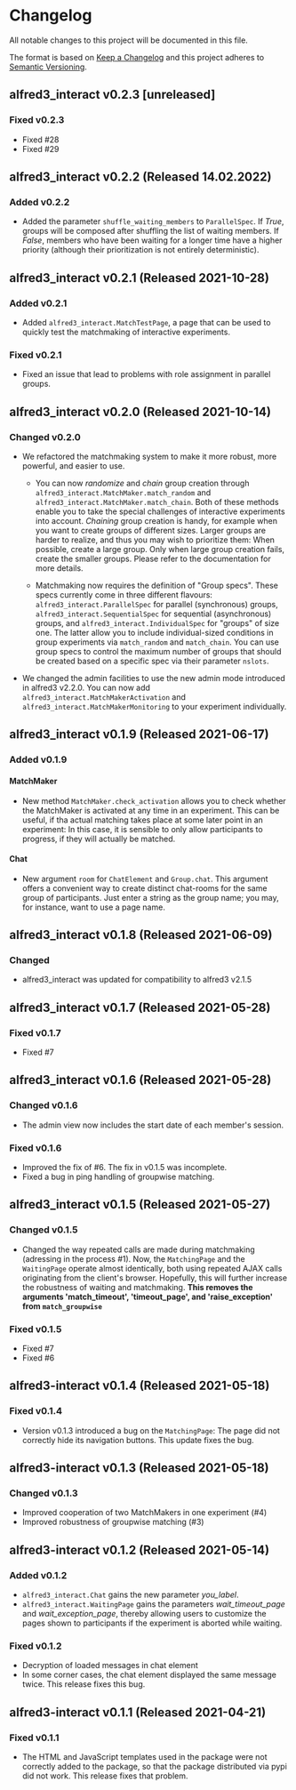 # Changelog

All notable changes to this project will be documented in this file.

The format is based on [Keep a Changelog](https://keepachangelog.com/en/)
and this project adheres to [Semantic Versioning](https://semver.org/spec/v2.0.0.html).

## alfred3_interact v0.2.3 [unreleased]

### Fixed v0.2.3

- Fixed #28
- Fixed #29

## alfred3_interact v0.2.2 (Released 14.02.2022)

### Added v0.2.2

- Added the parameter `shuffle_waiting_members` to `ParallelSpec`. If *True*,
  groups will be composed after shuffling the list of waiting members.
  If *False*, members who have been waiting for a longer time have a
  higher priority (although their prioritization is not entirely deterministic).


## alfred3_interact v0.2.1 (Released 2021-10-28)

### Added v0.2.1

- Added `alfred3_interact.MatchTestPage`, a page that can be used to
  quickly test the matchmaking of interactive experiments.

### Fixed v0.2.1

- Fixed an issue that lead to problems with role assignment in parallel
  groups.

## alfred3_interact v0.2.0 (Released 2021-10-14)

### Changed v0.2.0

- We refactored the matchmaking system to make it more robust, more
  powerful, and easier to use.

  - You can now *randomize* and *chain* group
    creation through `alfred3_interact.MatchMaker.match_random` and
    `alfred3_interact.MatchMaker.match_chain`. Both of these methods enable
    you to take the special challenges of interactive experiments into
    account. *Chaining* group creation is handy, for example when you want
    to create groups of different sizes. Larger groups are harder to realize,
    and thus you may wish to prioritize them: When possible, create a
    large group. Only when large group creation fails, create the smaller
    groups. Please refer to the documentation for more details.

  - Matchmaking now requires the definition of "Group specs". These specs
    currently come in three different flavours: `alfred3_interact.ParallelSpec`
    for parallel (synchronous) groups, `alfred3_interact.SequentialSpec` for sequential
    (asynchronous) groups, and `alfred3_interact.IndividualSpec` for
    "groups" of size one. The latter allow you to include individual-sized
    conditions in group experiments via `match_random` and `match_chain`.
    You can use group specs to control the maximum number of groups that
    should be created based on a specific spec via their parameter `nslots`.

- We changed the admin facilities to use the new admin mode introduced
  in alfred3 v2.2.0. You can now add `alfred3_interact.MatchMakerActivation`
  and `alfred3_interact.MatchMakerMonitoring` to your experiment
  individually.

## alfred3_interact v0.1.9 (Released 2021-06-17)

### Added v0.1.9

#### MatchMaker

- New method `MatchMaker.check_activation` allows you to check whether
  the MatchMaker is activated at any time in an experiment. This
  can be useful, if tha actual matching takes place at some later point
  in an experiment: In this case, it is sensible to only allow
  participants to progress, if they will actually be matched.

#### Chat

- New argument `room` for `ChatElement` and `Group.chat`. This argument
  offers a convenient way to create distinct chat-rooms for the same
  group of participants. Just enter a string as the group name; you may,
  for instance, want to use a page name.


## alfred3_interact v0.1.8 (Released 2021-06-09)

### Changed

- alfred3_interact was updated for compatibility to alfred3 v2.1.5

## alfred3_interact v0.1.7 (Released 2021-05-28)

### Fixed v0.1.7

- Fixed #7


## alfred3_interact v0.1.6 (Released 2021-05-28)

### Changed v0.1.6

- The admin view now includes the start date of each member's session.

### Fixed v0.1.6

- Improved the fix of #6. The fix in v0.1.5 was incomplete.
- Fixed a bug in ping handling of groupwise matching.


## alfred3_interact v0.1.5 (Released 2021-05-27)

### Changed v0.1.5

- Changed the way repeated calls are made during matchmaking (adressing in the process #1). Now, the `MatchingPage` and the `WaitingPage` operate almost identically, both using repeated AJAX calls originating from the client's browser. Hopefully, this will further increase the robustness of waiting and matchmaking. **This removes the arguments 'match_timeout', 'timeout_page', and 'raise_exception' from `match_groupwise`**

### Fixed v0.1.5

- Fixed #7
- Fixed #6


## alfred3-interact v0.1.4 (Released 2021-05-18)

### Fixed v0.1.4

- Version v0.1.3 introduced a bug on the `MatchingPage`: The page did not
  correctly hide its navigation buttons. This update fixes the bug.

## alfred3-interact v0.1.3 (Released 2021-05-18)

### Changed v0.1.3

- Improved cooperation of two MatchMakers in one experiment (#4)
- Improved robustness of groupwise matching (#3)

## alfred3-interact v0.1.2 (Released 2021-05-14)

### Added v0.1.2

- `alfred3_interact.Chat` gains the new parameter *you_label*.
- `alfred3_interact.WaitingPage` gains the parameters *wait_timeout_page*
  and *wait_exception_page*, thereby allowing users to customize the
  pages shown to participants if the experiment is aborted while waiting.

### Fixed v0.1.2

- Decryption of loaded messages in chat element
- In some corner cases, the chat element displayed the same message
  twice. This release fixes this bug.

## alfred3-interact v0.1.1 (Released 2021-04-21)

### Fixed v0.1.1

- The HTML and JavaScript templates used in the package were not correctly
  added to the package, so that the package distributed via pypi did
  not work. This release fixes that problem.
